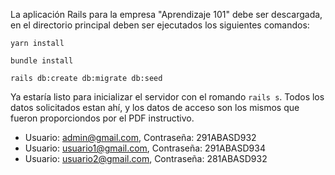 La aplicación Rails para la empresa "Aprendizaje 101" debe ser descargada, en el directorio principal deben ser ejecutados los siguientes comandos:

`yarn install`

`bundle install`

`rails db:create db:migrate db:seed`

Ya estaría listo para inicializar el servidor con el romando `rails s`. Todos los datos solicitados estan ahí, y los datos de acceso son los mismos que fueron proporciondos por el PDF instructivo.

- Usuario: admin@gmail.com, Contraseña: 291ABASD932
- Usuario: usuario1@gmail.com, Contraseña: 291ABASD934
- Usuario: usuario2@gmail.com, Contraseña: 281ABASD932
